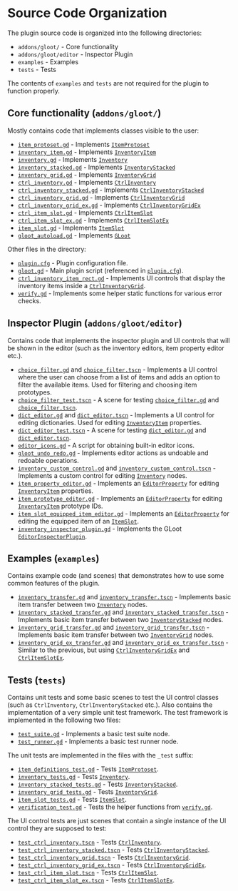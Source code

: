 # Source Code Organization

The plugin source code is organized into the following directories:

* `addons/gloot/` - Core functionality
* `addons/gloot/editor` - Inspector Plugin
* `examples` - Examples
* `tests` - Tests

The contents of `examples` and `tests` are not required for the plugin to function properly.

## Core functionality (`addons/gloot/`)

Mostly contains code that implements classes visible to the user:
* [`item_protoset.gd`](../addons/gloot/item_protoset.gd) - Implements [`ItemProtoset`](./item_protoset.md)
* [`inventory_item.gd`](../addons/gloot/inventory_item.gd) - Implements [`InventoryItem`](./inventory_item.md)
* [`inventory.gd`](../addons/gloot/inventory.gd) - Implements [`Inventory`](./inventory.md)
* [`inventory_stacked.gd`](../addons/gloot/inventory_stacked.gd) - Implements [`InventoryStacked`](./inventory_stacked.md)
* [`inventory_grid.gd`](../addons/gloot/inventory_grid.gd) - Implements [`InventoryGrid`](./inventory_grid.md)
* [`ctrl_inventory.gd`](../addons/gloot/ctrl_inventory.gd) - Implements [`CtrlInventory`](./ctrl_inventory.md)
* [`ctrl_inventory_stacked.gd`](../addons/gloot/ctrl_inventory_stacked.gd) - Implements [`CtrlInventoryStacked`](./ctrl_inventory_stacked.md)
* [`ctrl_inventory_grid.gd`](../addons/gloot/ctrl_inventory_grid.gd) - Implements [`CtrlInventoryGrid`](./ctrl_inventory_grid.md)
* [`ctrl_inventory_grid_ex.gd`](../addons/gloot/ctrl_inventory_grid_ex.gd) - Implements [`CtrlInventoryGridEx`](./ctrl_inventory_grid.md)
* [`ctrl_item_slot.gd`](../addons/gloot/ctrl_item_slot.gd) - Implements [`CtrlItemSlot`](./ctrl_item_slot.md)
* [`ctrl_item_slot_ex.gd`](../addons/gloot/ctrl_item_slot_ex.gd) - Implements [`CtrlItemSlotEx`](./ctrl_item_slot_ex.md)
* [`item_slot.gd`](../addons/gloot/item_slot.gd) - Implements [`ItemSlot`](./item_slot.md.md)
* [`gloot_autoload.gd`](../addons/gloot/gloot_autoload.gd) - Implements [`GLoot`](./gloot.md)

Other files in the directory:
* [`plugin.cfg`](../addons/gloot/plugin.cfg) - Plugin configuration file. 
* [`gloot.gd`](../addons/gloot/gloot.gd) - Main plugin script (referenced in [`plugin.cfg`](../addons/gloot/plugin.cfg)).
* [`ctrl_inventory_item_rect.gd`](../addons/gloot/ctrl_inventory_item_rect.gd) - Implements UI controls that display the inventory items inside a [`CtrlInventoryGrid`](./ctrl_inventory_grid.md).
* [`verify.gd`](../addons/gloot/verify.gd) - Implements some helper static functions for various error checks.

## Inspector Plugin (`addons/gloot/editor`)

Contains code that implements the inspector plugin and UI controls that will be shown in the editor (such as the inventory editors, item property editor etc.).
* [`choice_filter.gd`](../addons/gloot/editor/choice_filter.gd) and [`choice_filter.tscn`](../addons/gloot/editor/choice_filter.tscn) - Implements a UI control where the user can choose from a list of items and adds an option to filter the available items. Used for filtering and choosing item prototypes.
* [`choice_filter_test.tscn`](../addons/gloot/editor/choice_filter_test.tscn) - A scene for testing [`choice_filter.gd`](../addons/gloot/editor/choice_filter.gd) and [`choice_filter.tscn`](../addons/gloot/editor/choice_filter.tscn).
* [`dict_editor.gd`](../addons/gloot/editor/dict_editor.gd) and [`dict_editor.tscn`](../addons/gloot/editor/dict_editor.tscn) - Implements a UI control for editing dictionaries. Used for editing [`InventoryItem`](./inventory_item.md) properties.
* [`dict_editor_test.tscn`](../addons/gloot/editor/dict_editor_test.tscn) - A scene for testing [`dict_editor.gd`](../addons/gloot/editor/dict_editor.gd) and [`dict_editor.tscn`](../addons/gloot/editor/dict_editor.tscn).
* [`editor_icons.gd`](../addons/gloot/editor/editor_icons.gd) - A script for obtaining built-in editor icons.
* [`gloot_undo_redo.gd`](../addons/gloot/editor/gloot_undo_redo.gd) - Implements editor actions as undoable and redoable operations.
* [`inventory_custom_control.gd`](../addons/gloot/editor/inventory_custom_control.gd) and [`inventory_custom_control.tscn`](../addons/gloot/editor/inventory_custom_control.tscn) - Implements a custom control for editing [`Inventory`](./inventory.md) nodes.
* [`item_property_editor.gd`](../addons/gloot/editor/item_property_editor.gd) - Implements an [`EditorProperty`](https://docs.godotengine.org/en/stable/classes/class_editorproperty.html) for editing [`InventoryItem`](./inventory_item.md) properties.
* [`item_prototype_editor.gd`](../addons/gloot/editor/item_prototype_editor.gd) - Implements an [`EditorProperty`](https://docs.godotengine.org/en/stable/classes/class_editorproperty.html) for editing [`InventoryItem`](./inventory_item.md) prototype IDs.
* [`item_slot_equipped_item_editor.gd`](../addons/gloot/editor/item_slot_equipped_item_editor.gd) - Implements an [`EditorProperty`](https://docs.godotengine.org/en/stable/classes/class_editorproperty.html) for editing the equipped item of an [`ItemSlot`](./item_slot.md).
* [`inventory_inspector_plugin.gd`](../addons/gloot/editor/inventory_inspector_plugin.gd) - Implements the GLoot [`EditorInspectorPlugin`](https://docs.godotengine.org/en/stable/classes/class_editorinspectorplugin.html#class-editorinspectorplugin).

## Examples (`examples`)

Contains example code (and scenes) that demonstrates how to use some common features of the plugin.
* [`inventory_transfer.gd`](../examples/inventory_transfer.gd) and [`inventory_transfer.tscn`](../examples/inventory_transfer.tscn) - Implements basic item transfer between two [`Inventory`](./inventory.md) nodes.
* [`inventory_stacked_transfer.gd`](../examples/inventory_stacked_transfer.gd) and [`inventory_stacked_transfer.tscn`](../examples/inventory_stacked_transfer.tscn) - Implements basic item transfer between two [`InventoryStacked`](./inventory_stacked.md) nodes.
* [`inventory_grid_transfer.gd`](../examples/inventory_grid_transfer.gd) and [`inventory_grid_transfer.tscn`](../examples/inventory_grid_transfer.tscn) - Implements basic item transfer between two [`InventoryGrid`](./inventory_grid.md) nodes.
* [`inventory_grid_ex_transfer.gd`](../examples/inventory_grid_ex_transfer.gd) and [`inventory_grid_ex_transfer.tscn`](../examples/inventory_grid_ex_transfer.tscn) - Similar to the previous, but using [`CtrlInventoryGridEx`](ctrl_inventory_grid_ex.md) and [`CtrlItemSlotEx`](ctrl_item_slot_ex.md).

## Tests (`tests`)

Contains unit tests and some basic scenes to test the UI control classes (such as `CtrlInventory`, `CtrlInventoryStacked` etc.). Also contains the implementation of a very simple unit test framework.
The test framework is implemented in the following two files:
* [`test_suite.gd`](../tests/test_suite.gd) - Implements a basic test suite node.
* [`test_runner.gd`](../tests/test_runner.gd) - Implements a basic test runner node.

The unit tests are implemented in the files with the `_test` suffix:
* [`item_definitions_test.gd`](../tests/item_definitions_test.gd) - Tests [`ItemProtoset`](./item_protoset.md).
* [`inventory_tests.gd`](../tests/inventory_tests.gd) - Tests [`Inventory`](./inventory.md).
* [`inventory_stacked_tests.gd`](../tests/inventory_stacked_tests.gd) - Tests [`InventoryStacked`](./inventory_stacked.md).
* [`inventory_grid_tests.gd`](../tests/inventory_grid_tests.gd) - Tests [`InventoryGrid`](./inventory_grid.md).
* [`item_slot_tests.gd`](../tests/item_slot_tests.gd) - Tests [`ItemSlot`](./item_slot.md).
* [`verification_test.gd`](../tests/verification_test.gd) - Tests the helper functions from [`verify.gd`](../addons/gloot/verify.gd).

The UI control tests are just scenes that contain a single instance of the UI control they are supposed to test:
* [`test_ctrl_inventory.tscn`](../tests/ctrl_tests/test_ctrl_inventory.tscn) - Tests [`CtrlInventory`](./ctrl_inventory.md).
* [`test_ctrl_inventory_stacked.tscn`](../tests/ctrl_tests/test_ctrl_inventory_stacked.tscn) - Tests [`CtrlInventoryStacked`](./ctrl_inventory_stacked.md).
* [`test_ctrl_inventory_grid.tscn`](../tests/ctrl_tests/test_ctrl_inventory_grid.tscn) - Tests [`CtrlInventoryGrid`](./ctrl_inventory_grid.md).
* [`test_ctrl_inventory_grid_ex.tscn`](../tests/ctrl_tests/test_ctrl_inventory_grid_ex.tscn) - Tests [`CtrlInventoryGridEx`](./ctrl_inventory_grid_ex.md).
* [`test_ctrl_item_slot.tscn`](../tests/ctrl_tests/test_ctrl_item_slot.tscn) - Tests [`CtrlItemSlot`](./ctrl_item_slot.md).
* [`test_ctrl_item_slot_ex.tscn`](../tests/ctrl_tests/test_ctrl_item_slot_ex.tscn) - Tests [`CtrlItemSlotEx`](./ctrl_item_slot_ex.md).
